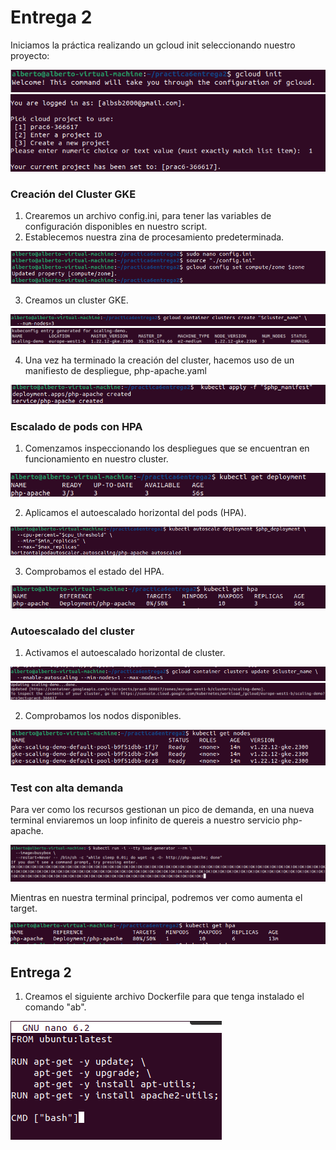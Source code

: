 # Entrega 2

Iniciamos la práctica realizando un gcloud init seleccionando nuestro proyecto:

!["gcloud init"](https://github.com/AlbertoSanBon/asr/blob/105808da0257c6dec7ee74c78fed2d021247aba1/practica6entrega2/imgs/gcloud%20init.png)
!["gcloud init 2](https://github.com/AlbertoSanBon/asr/blob/83f90587066f472159189fce5e112dc8ec87c000/practica6entrega2/imgs/gcloud%20init%20comprobacio.png)

### Creación del Cluster GKE

1. Crearemos un archivo config.ini, para tener las variables de configuración disponibles en nuestro script.
2. Establecemos nuestra zina de procesamiento predeterminada.

![](https://github.com/AlbertoSanBon/asr/blob/83f90587066f472159189fce5e112dc8ec87c000/practica6entrega2/imgs/Introduccion1_Creamos%20config%20y%20zone%20(1).png)

3. Creamos un cluster GKE.

![](https://github.com/AlbertoSanBon/asr/blob/83f90587066f472159189fce5e112dc8ec87c000/practica6entrega2/imgs/Introduccion1_Creamos%20cluster(2).png)
![](https://github.com/AlbertoSanBon/asr/blob/83f90587066f472159189fce5e112dc8ec87c000/practica6entrega2/imgs/Introduccion1_Creamos%20cluster(2)Comprobacion.png)

4. Una vez ha terminado la creación del cluster, hacemos uso de un manifiesto de despliegue, php-apache.yaml

![](https://github.com/AlbertoSanBon/asr/blob/83f90587066f472159189fce5e112dc8ec87c000/practica6entrega2/imgs/Introduccion1_Creacion%20y%20aplicacion%20manifiesto%20(3).png)

### Escalado de pods con HPA

1. Comenzamos inspeccionando los despliegues que se encuentran en funcionamiento en nuestro cluster.

![](https://github.com/AlbertoSanBon/asr/blob/83f90587066f472159189fce5e112dc8ec87c000/practica6entrega2/imgs/Introduccion2_Inspeccion%20despliegues%20activos%20en%20el%20cluster%20(4).png)

2. Aplicamos el autoescalado horizontal del pods (HPA).

![](https://github.com/AlbertoSanBon/asr/blob/83f90587066f472159189fce5e112dc8ec87c000/practica6entrega2/imgs/Introduccion2_Aplicamos%20el%20HPA%20autoescalado%20horizontal%20de%20pods%20(5).png)

3. Comprobamos el estado del HPA.

![](https://github.com/AlbertoSanBon/asr/blob/83f90587066f472159189fce5e112dc8ec87c000/practica6entrega2/imgs/Introduccion2_Comprobamos%20estado%20del%20HPA%20(6).png)

### Autoescalado del cluster

1. Activamos el autoescalado horizontal de cluster.

![](https://github.com/AlbertoSanBon/asr/blob/83f90587066f472159189fce5e112dc8ec87c000/practica6entrega2/imgs/Introduccion3_Activamos%20autoescalado%20horizontal%20del%20cluster%20(7).png)
![](https://github.com/AlbertoSanBon/asr/blob/83f90587066f472159189fce5e112dc8ec87c000/practica6entrega2/imgs/Introduccion3_Activamos%20autoescalado%20horizontal%20del%20cluster%20(7)Comprobacion.png)

2. Comprobamos los nodos disponibles.

![](https://github.com/AlbertoSanBon/asr/blob/83f90587066f472159189fce5e112dc8ec87c000/practica6entrega2/imgs/Introduccion3_Comprobamos%20nodos%20(8).png)

### Test con alta demanda

Para ver como los recursos gestionan un pico de demanda, en una nueva terminal enviaremos un loop infinito de quereis a nuestro servicio php-apache.

![](https://github.com/AlbertoSanBon/asr/blob/83f90587066f472159189fce5e112dc8ec87c000/practica6entrega2/imgs/Introduccion4_Gestion%20pico%20demanda%20(9_1).png)

Mientras en nuestra terminal principal, podremos ver como aumenta el target.

![](https://github.com/AlbertoSanBon/asr/blob/83f90587066f472159189fce5e112dc8ec87c000/practica6entrega2/imgs/Introduccion4_Gestion%20pico%20demanda%20(9_2).png)

## Entrega 2

1. Creamos el siguiente archivo Dockerfile para que tenga instalado el comando "ab".

![](https://github.com/AlbertoSanBon/asr/blob/83f90587066f472159189fce5e112dc8ec87c000/practica6entrega2/imgs/Entrega2_Creamos%20Dockerfile%20(10).png)
